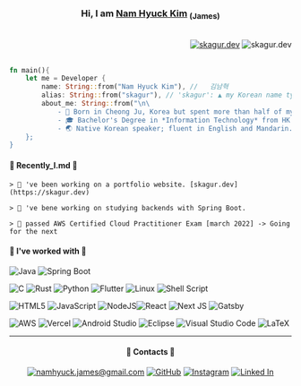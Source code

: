 <div align="center">
     <h3>Hi, I am <a href="https://skagur.dev">Nam Hyuck Kim</a>  <sub>(James)</sub></h3>
</br>
<!-- <𝐕𝐢𝐬𝐢𝐭𝐨𝐫𝐬/> -->
<a href="https://skagur.dev">
</div>

<div align="right">
<img class="fit-picture"
     src="https://img.shields.io/badge/skagur.dev-In%20Progress%20🛠️-yellowgreen"
     alt="skagur.dev"></a>
<img class="fit-picture"
     src="https://img.shields.io/badge/last%20updated-may%202022%20⬆️-brightgreen"
     alt="skagur.dev">
</div>

</br>

```rust
fn main(){
    let me = Developer {
        name: String::from("Nam Hyuck Kim"), //   김남혁
        alias: String::from("skagur"), // 'skagur': ▲ my Korean name typed in English
        about_me: String::from("\n\
            - 🛫 Born in Cheong Ju, Korea but spent more than half of my life in Shanghai and Hong Kong.\n\
            - 🎓 Bachelor's Degree in *Information Technology* from HK Polytechnic University.\n\
            - 🌏 Native Korean speaker; fluent in English and Mandarin.\n\
    };
}
```

#### 🧵 Recently_I.md 🧵

    > 🔨 've been working on a portfolio website. [skagur.dev](https://skagur.dev)

    > 🔎 've bene working on studying backends with Spring Boot.

    > 🥳 passed AWS Certified Cloud Practitioner Exam [march 2022] -> Going for the next

#### 🔨 I've worked with 🔨

![Java](https://img.shields.io/badge/java-%23ED8B00.svg?style=for-the-badge&logo=java&logoColor=white)
![Spring Boot](https://img.shields.io/badge/spring_boot-%6DB33F.svg?style=for-the-badge&logo=spring-boot&logoColor=white)

![C](https://img.shields.io/badge/c-%2300599C.svg?style=for-the-badge&logo=c&logoColor=white)
![Rust](https://img.shields.io/badge/rust-%23000000.svg?style=for-the-badge&logo=rust&logoColor=white)
![Python](https://img.shields.io/badge/python-3670A0?style=for-the-badge&logo=python&logoColor=ffdd54)
![Flutter](https://img.shields.io/badge/Flutter-%2302569B.svg?style=for-the-badge&logo=Flutter&logoColor=white)
![Linux](https://img.shields.io/badge/Linux-FCC624?style=for-the-badge&logo=linux&logoColor=black)
![Shell Script](https://img.shields.io/badge/shell_script-%23121011.svg?style=for-the-badge&logo=gnu-bash&logoColor=white)

![HTML5](https://img.shields.io/badge/html5-%23E34F26.svg?style=for-the-badge&logo=html5&logoColor=white)
![JavaScript](https://img.shields.io/badge/javascript-%23323330.svg?style=for-the-badge&logo=javascript&logoColor=%23F7DF1E)
![NodeJS](https://img.shields.io/badge/node.js-6DA55F?style=for-the-badge&logo=node.js&logoColor=white)![React](https://img.shields.io/badge/react-%2320232a.svg?style=for-the-badge&logo=react&logoColor=%2361DAFB)
![Next JS](https://img.shields.io/badge/Next-black?style=for-the-badge&logo=next.js&logoColor=white)
![Gatsby](https://img.shields.io/badge/Gatsby-%23663399.svg?style=for-the-badge&logo=gatsby&logoColor=white)

![AWS](https://img.shields.io/badge/AWS-%23FF9900.svg?style=for-the-badge&logo=amazon-aws&logoColor=white)
![Vercel](https://img.shields.io/badge/vercel-%23000000.svg?style=for-the-badge&logo=vercel&logoColor=white)
![Android Studio](https://img.shields.io/badge/Android%20Studio-3DDC84.svg?style=for-the-badge&logo=android-studio&logoColor=white)
![Eclipse](https://img.shields.io/badge/Eclipse-FE7A16.svg?style=for-the-badge&logo=Eclipse&logoColor=white)
![Visual Studio Code](https://img.shields.io/badge/Visual%20Studio%20Code-0078d7.svg?style=for-the-badge&logo=visual-studio-code&logoColor=white)
![LaTeX](https://img.shields.io/badge/latex-%23008080.svg?style=for-the-badge&logo=latex&logoColor=white)

---

<div align="center">
    <h4><b>💬 Contacts 💬</b></h4>
    <a href="mailto:namhyuck.james@gmail.com"><img src="https://img.shields.io/badge/-namhyuck.james@gmail.com-4285F4?style=for-the-badge&logo=Gmail&logoColor=white" alt="namhyuck.james@gmail.com"></a>
    <a href="https://github.com/skagur-k"><img src="https://img.shields.io/badge/-GitHub-181717?style=for-the-badge&logo=GitHub&logoColor=white" alt="GitHub"></a>
    <a href="https://instagram.com/skagurzz"><img src="https://img.shields.io/badge/-Instagram-E4405F?style=for-the-badge&logo=Instagram&logoColor=white" alt="Instagram"></a>
    <a href="[mailto:namhyuck.james@gmail.com](https://linkedin.com/skagur0329)"><img src="https://img.shields.io/badge/-LinkedIn-0A66C2?style=for-the-badge&logo=LinkedIn&logoColor=white" alt="Linked In"></a>
</div>
